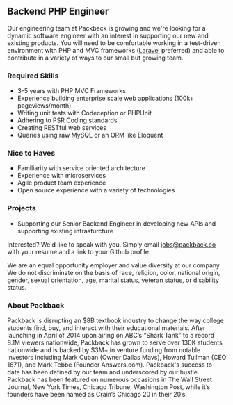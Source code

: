 ## Backend PHP Engineer

Our engineering team at Packback is growing and we're looking for a dynamic software engineer with an interest in supporting our new and existing products. You will need to be comfortable working in a test-driven environment with PHP and MVC frameworks ([Laravel](http://laravel.com/) preferred) and able to contribute in a variety of ways to our small but growing team.

### Required Skills
- 3-5 years with PHP MVC Frameworks
- Experience building enterprise scale web applications (100k+ pageviews/month)
- Writing unit tests with Codeception or PHPUnit
- Adhering to PSR Coding standards
- Creating RESTful web services
- Queries using raw MySQL or an ORM like Eloquent

### Nice to Haves
- Familiarity with service oriented architecture
- Experience with microservices
- Agile product team experience
- Open source experience with a variety of technologies

### Projects
- Supporting our Senior Backend Engineer in developing new APIs and supporting existing infrasturcture

Interested? We'd like to speak with you. Simply email jobs@packback.co with your resume and a link to your Github profile.

We are an equal opportunity employer and value diversity at our company. We do not discriminate on the basis of race, religion, color, national origin, gender, sexual orientation, age, marital status, veteran status, or disability status.

### About Packback

Packback is disrupting an $8B textbook industry to change the way college students find, buy, and interact with their educational materials. After launching in April of 2014 upon airing on ABC’s “Shark Tank” to a record 8.1M viewers nationwide, Packback has grown to serve over 130K students nationwide and is backed by $3M+ in venture funding from notable investors including Mark Cuban (Owner Dallas Mavs), Howard Tullman (CEO 1871), and Mark Tebbe (Founder Answers.com). Packback's success to date has been defined by our team and underscored by our hustle. Packback has been featured on numerous occasions in The Wall Street Journal, New York Times, Chicago Tribune, Washington Post, while it’s founders have been named as Crain’s Chicago 20 in their 20’s.
